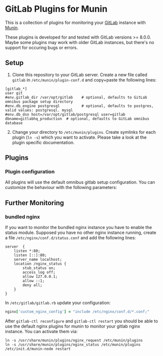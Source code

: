 
# GitLab Plugins for Munin #

This is a collection of plugins for monitoring your [GitLab](http://www.gitlab.com/) instance with
[Munin](http://munin-monitoring.org/).

These plugins is developed for and tested with GitLab versions >= 8.0.0.
Maybe some plugins may work with older GitLab instances, but there's no
support for occuring bugs or errors.


## Setup ##

1. Clone this repository to your GitLab server. Create a new file called ```gitlab``` in ```/etc/munin/plugin-conf.d```
and copy+paste the following lines:
```
[gitlab_*]
user git
#env.gitlab_dir /var/opt/gitlab    # optional, defaults to GitLab omnibus package setup directory
#env.db_engine postgresql          # optional, defaults to postgres, valid values: postgresql. mysql
#env.db_dsn host=/var/opt/gitlab/postgresql user=gitlab dbname=gitlabhq_production  # optional, defaults to GitLab omnibus database
```
2. Change your directory to ```/etc/munin/plugins```. Create symlinks for each plugin (```ln -s```) which you want to
activate. Please take a look at the plugin specific documentation.


## Plugins ##

### Plugin configuration ###

All plugins will use the default omnibus gitlab setup configuration. You can customize the behaviour with the following parameters:




## Further Monitoring ##

### bundled nginx ###

If you want to monitor the bundled nginx instance you have to enable the status module. Supposed you have no other
nginx instance running, create a file ```/etc/nginx/conf.d/status.conf``` and add the following lines:

```
server  {
    listen *:80;
    listen [::]:80;
    server_name localhost;
    location /nginx_status {
        stub_status on;
        access_log off;
        allow 127.0.0.1;
        allow ::1;
        deny all;
    }
}
```

In ```/etc/gitlab/gitlab.rb``` update your configuration:
```ruby
nginx['custom_nginx_config'] = "include /etc/nginx/conf.d/*.conf;"
```

After ```gitlab-ctl reconfigure``` and ```gitlab-ctl restart``` you should be able to use the default nginx plugins for
munin to monitor your gitlab nginx instance. You can activate them via:

```
ln -s /usr/share/munin/plugins/nginx_request /etc/munin/plugins
ln -s /usr/share/munin/plugins/nginx_status /etc/munin/plugins
/etc/init.d/munin-node restart
```
